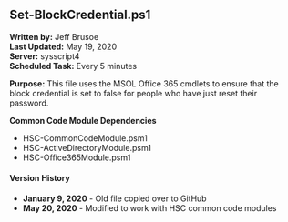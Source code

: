 ## Set-BlockCredential.ps1

**Written by:** Jeff Brusoe<br>
**Last Updated:** May 19, 2020<br>
**Server:** sysscript4<br>
**Scheduled Task:** Every 5 minutes<br>

**Purpose:** This file uses the MSOL Office 365 cmdlets to ensure that the block credential is set to false for people who have just reset their password.

**Common Code Module Dependencies**<br>
* HSC-CommonCodeModule.psm1
* HSC-ActiveDirectoryModule.psm1
* HSC-Office365Module.psm1

#### Version History
* **January 9, 2020** - Old file copied over to GitHub
* **May 20, 2020** - Modified to work with HSC common code modules
